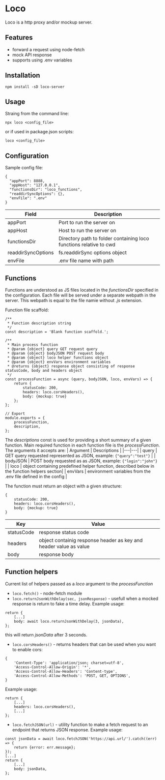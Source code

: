 # Loco
Loco is a http proxy and/or mockup server.

## Features
* forward a request using node-fetch
* mock API response
* supports using .env variables

## Installation
```
npm install -sD loco-server
```

## Usage
Straing from the command line:
```
npx loco <config_file>
```
or if used in package.json scripts:
```
loco <config_file>
```

## Configuration
Sample config file:
```
{
  "appPort": 8888,
  "appHost": "127.0.0.1",
  "functionsDir": "loco_functions",
  "readdirSyncOptions": {},
  "envFile": ".env"
}
```

| Field | Description |
|---|---|
| appPort | Port to run the server on |
| appHost | Host to run the server on |
| functionsDir | Directory path to folder containing loco functions relative to cwd |
| readdirSyncOptions | fs.readdirSync options object |
| envFile | .env file name with path |

## Functions 
Functions are understood as JS files located in the _functionsDir_ specified in the configuration. Each file will be served under a separate webpath in the server. This webpath is equal to the file namie without _.js_ extension. 

Function file scaffold:
```
/**
 * Function description string
 */
const description = 'Blank function scaffold.';

/**
 * Main process function
 * @param {object} query GET request query
 * @param {object} bodyJSON POST request body
 * @param {object} loco helper functions object
 * @param {object} envVars environment variables
 * @returns {object} response object consisting of response statusCode, body and headers object
 */
const processFunction = async (query, bodyJSON, loco, envVars) => {
    return {
        statusCode: 200,
        headers: loco.corsHeaders(),
        body: {mockup: true}
    };
};

// Export
module.exports = {
    processFunction,
    description,
};

```

The _descriptions_ const is used for providing a short summary of a given function.
Main required function in each function file is the _processFunction_. 
The arguments it accepts are:
| Argument | Descriptions |
|---|---|
| query | GET query requested represented as JSON, example:  ```{"query":"test"}``` |
| bodyJSON | POST body requested as as JSON, example: ```{"login":"john"}``` |
| loco | object containing predefined helper function, described below in the function helpers section|
| envVars | environment variables from the .env file defined in the config |

The function must return an object with a given structure:
```
{
    statusCode: 200,
    headers: loco.corsHeaders(),
    body: {mockup: true}
}
```
| Key| Value |
|---|---|
| statusCode | response status code |
| headers | object containig response header as key and header value as value |
| body | response body |

## Function helpers
Current list of helpers passed as a _loco_ argument to the _processFunction_
* ```loco.fetch()``` - node-fetch module
* ```loco.returnJsonWithDelay(sec, jsonResponse)``` - usefull when a mocked response is return to fake a time delay. Example usage:
```
return {
    [...]
    body: await loco.returnJsonWithDelay(3, jsonData),
};
```
this will return _jsonData_ after 3 seconds.
* ```loco.corsHeaders()``` - returns headers that can be used when you want to enable cors: 
```
{
    'Content-Type': 'application/json; charset=utf-8',
    'Access-Control-Allow-Origin': '*',
    'Access-Control-Allow-Headers': 'Content-type',
    'Access-Control-Allow-Methods': 'POST, GET, OPTIONS',
}
```
Example usage:
```
return {
    [...]
    headers: loco.corsHeaders(),
    [...]
};
```
* ```loco.fetchJSON(url)``` - utility function to make a fetch request to an endpoint that returns JSON response. Example usage:
```
const jsonData = await loco.fetchJSON('https://api.url/').catch((err) => {
    return {error: err.message};
});
[...]
return {
    [...]
    body: jsonData,
};
```

